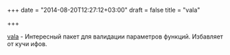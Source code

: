 +++
date = "2014-08-20T12:27:12+03:00"
draft = false
title = "vala"

+++

<p><a href="https://github.com/katco-/vala">vala</a>&nbsp;- Интересный пакет для валидации параметров функций. Избавляет от кучи ифов.</p>

